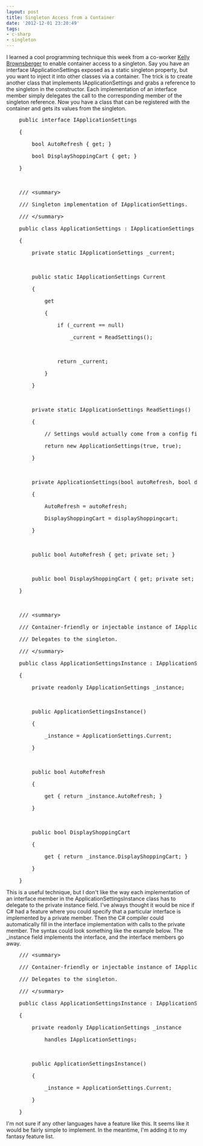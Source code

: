 ```yaml
---
layout: post
title: Singleton Access from a Container
date: '2012-12-01 23:20:49'
tags:
- c-sharp
- singleton
---
```


I learned a cool programming technique this week from a co-worker <a href="http://blog.kellybrownsberger.com/" target="_blank">Kelly Brownsberger</a> to enable container access to a singleton. Say you have an interface IApplicationSettings exposed as a static singleton property, but you want to inject it into other classes via a container. The trick is to create another class that implements IApplicationSettings and grabs a reference to the singleton in the constructor. Each implementation of an interface member simply delegates the call to the corresponding member of the singleton reference. Now you have a class that can be registered with the container and gets its values from the singleton.

<pre class="csharpcode">    <span class="kwrd">public</span> <span class="kwrd">interface</span> IApplicationSettings

    {

        <span class="kwrd">bool</span> AutoRefresh { get; }

        <span class="kwrd">bool</span> DisplayShoppingCart { get; }

    }



    <span class="rem">/// &lt;summary&gt;</span>

    <span class="rem">/// Singleton implementation of IApplicationSettings.</span>

    <span class="rem">/// &lt;/summary&gt;</span>

    <span class="kwrd">public</span> <span class="kwrd">class</span> ApplicationSettings : IApplicationSettings

    {

        <span class="kwrd">private</span> <span class="kwrd">static</span> IApplicationSettings _current;



        <span class="kwrd">public</span> <span class="kwrd">static</span> IApplicationSettings Current

        {

            get

            {

                <span class="kwrd">if</span> (_current == <span class="kwrd">null</span>)

                    _current = ReadSettings();



                <span class="kwrd">return</span> _current;

            }

        }



        <span class="kwrd">private</span> <span class="kwrd">static</span> IApplicationSettings ReadSettings()

        {

            <span class="rem">// Settings would actually come from a config file or DB.</span>

            <span class="kwrd">return</span> <span class="kwrd">new</span> ApplicationSettings(<span class="kwrd">true</span>, <span class="kwrd">true</span>);

        }



        <span class="kwrd">private</span> ApplicationSettings(<span class="kwrd">bool</span> autoRefresh, <span class="kwrd">bool</span> displayShoppingcart)

        {

            AutoRefresh = autoRefresh;

            DisplayShoppingCart = displayShoppingcart;

        }



        <span class="kwrd">public</span> <span class="kwrd">bool</span> AutoRefresh { get; <span class="kwrd">private</span> set; }



        <span class="kwrd">public</span> <span class="kwrd">bool</span> DisplayShoppingCart { get; <span class="kwrd">private</span> set; }

    }



    <span class="rem">/// &lt;summary&gt;</span>

    <span class="rem">/// Container-friendly or injectable instance of IApplicationSettings.</span>

    <span class="rem">/// Delegates to the singleton.</span>

    <span class="rem">/// &lt;/summary&gt;</span>

    <span class="kwrd">public</span> <span class="kwrd">class</span> ApplicationSettingsInstance : IApplicationSettings

    {

        <span class="kwrd">private</span> <span class="kwrd">readonly</span> IApplicationSettings _instance;



        <span class="kwrd">public</span> ApplicationSettingsInstance()

        {

            _instance = ApplicationSettings.Current;

        }



        <span class="kwrd">public</span> <span class="kwrd">bool</span> AutoRefresh

        {

            get { <span class="kwrd">return</span> _instance.AutoRefresh; }

        }



        <span class="kwrd">public</span> <span class="kwrd">bool</span> DisplayShoppingCart

        {

            get { <span class="kwrd">return</span> _instance.DisplayShoppingCart; }

        }

    }</pre>

This is a useful technique, but I don't like the way each implementation of an interface member in the ApplicationSettingsInstance class has to delegate to the private instance field. I've always thought it would be nice if C# had a feature where you could specify that a particular interface is implemented by a private member. Then the C# compiler could automatically fill in the interface implementation with calls to the private member. The syntax could look something like the example below. The _instance field implements the interface, and the interface members go away.

<pre class="csharpcode">    <span class="rem">/// &lt;summary&gt;</span>

    <span class="rem">/// Container-friendly or injectable instance of IApplicationSettings.</span>

    <span class="rem">/// Delegates to the singleton.</span>

    <span class="rem">/// &lt;/summary&gt;</span>

    <span class="kwrd">public</span> <span class="kwrd">class</span> ApplicationSettingsInstance : IApplicationSettings

    {

        <span class="kwrd">private</span> <span class="kwrd">readonly</span> IApplicationSettings _instance

            <span class="kwrd">handles</span> IApplicationSettings;



        <span class="kwrd">public</span> ApplicationSettingsInstance()

        {

            _instance = ApplicationSettings.Current;

        }

    }</pre>

I'm not sure if any other languages have a feature like this. It seems like it would be fairly simple to implement. In the meantime, I'm adding it to my fantasy feature list.